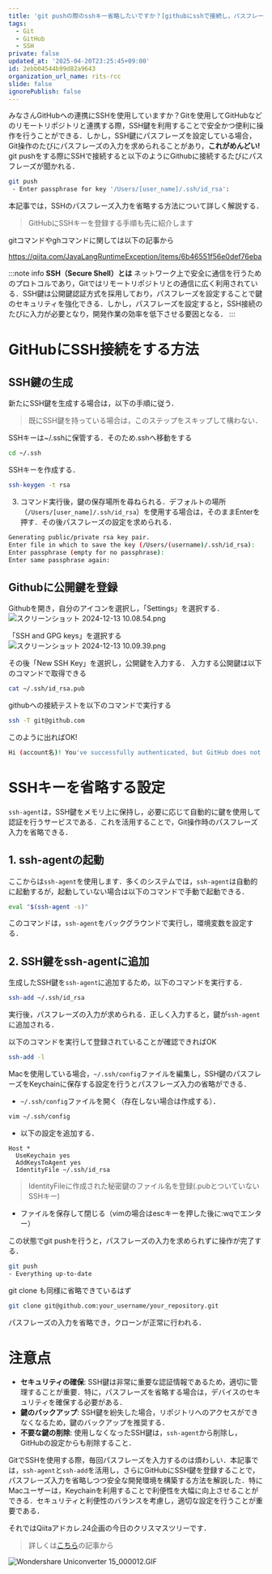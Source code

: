 ```yaml
---
title: 'git pushの際のsshキー省略したいですか？[githubにsshで接続し，パスフレーズを省略する方法]'
tags:
  - Git
  - GitHub
  - SSH
private: false
updated_at: '2025-04-20T23:25:45+09:00'
id: 2ebb04544b99d82a9643
organization_url_name: rits-rcc
slide: false
ignorePublish: false
---
```

みなさんGitHubへの連携にSSHを使用していますか？Gitを使用してGitHubなどのリモートリポジトリと連携する際，SSH鍵を利用することで安全かつ便利に操作を行うことができる．しかし，SSH鍵にパスフレーズを設定している場合，Git操作のたびにパスフレーズの入力を求められることがあり，**これがめんどい!**
git pushをする際にSSHで接続すると以下のようにGithubに接続するたびにパスフレーズが聞かれる．
```bash
git push 
 - Enter passphrase for key '/Users/[user_name]/.ssh/id_rsa':
```

本記事では，SSHのパスフレーズ入力を省略する方法について詳しく解説する．

> GitHubにSSHキーを登録する手順も先に紹介します

gitコマンドやghコマンドに関しては以下の記事から

https://qiita.com/JavaLangRuntimeException/items/6b46551f56e0def76eba

:::note info
**SSH（Secure Shell）とは**
ネットワーク上で安全に通信を行うためのプロトコルであり，Gitではリモートリポジトリとの通信に広く利用されている．SSH鍵は公開鍵認証方式を採用しており，パスフレーズを設定することで鍵のセキュリティを強化できる．しかし，パスフレーズを設定すると，SSH接続のたびに入力が必要となり，開発作業の効率を低下させる要因となる．
:::

# GitHubにSSH接続をする方法
## SSH鍵の生成
新たにSSH鍵を生成する場合は，以下の手順に従う．
> 既にSSH鍵を持っている場合は，このステップをスキップして構わない．

SSHキーは~/.sshに保管する．そのため.sshへ移動をする
```bash
cd ~/.ssh
```
SSHキーを作成する．
```bash
ssh-keygen -t rsa
```

3. コマンド実行後，鍵の保存場所を尋ねられる．デフォルトの場所（`/Users/[user_name]/.ssh/id_rsa`）を使用する場合は，そのままEnterを押す．その後パスフレーズの設定を求められる．

```bash
Generating public/private rsa key pair.
Enter file in which to save the key (/Users/(username)/.ssh/id_rsa):
Enter passphrase (empty for no passphrase):
Enter same passphrase again:
```

## Githubに公開鍵を登録
Githubを開き，自分のアイコンを選択し，「Settings」を選択する．
![スクリーンショット 2024-12-13 10.08.54.png](https://qiita-image-store.s3.ap-northeast-1.amazonaws.com/0/3757442/d7e61434-d326-7414-0e79-4a62c0582820.png)


「SSH and GPG keys」を選択する
![スクリーンショット 2024-12-13 10.09.39.png](https://qiita-image-store.s3.ap-northeast-1.amazonaws.com/0/3757442/fb4f8836-ea60-2acc-2f40-b88580cb4fd2.png)

その後「New SSH Key」を選択し，公開鍵を入力する．
入力する公開鍵は以下のコマンドで取得できる
```bash
cat ~/.ssh/id_rsa.pub
```

githubへの接続テストを以下のコマンドで実行する
```bash
ssh -T git@github.com
```
このように出ればOK!
```bash
Hi (account名)! You've successfully authenticated, but GitHub does not provide shell access.
```

# SSHキーを省略する設定

`ssh-agent`は，SSH鍵をメモリ上に保持し，必要に応じて自動的に鍵を使用して認証を行うサービスである．これを活用することで，Git操作時のパスフレーズ入力を省略できる．

## 1. ssh-agentの起動
ここからは`ssh-agent`を使用します．多くのシステムでは，`ssh-agent`は自動的に起動するが，起動していない場合は以下のコマンドで手動で起動できる．
```bash
eval "$(ssh-agent -s)"
```
    
このコマンドは，`ssh-agent`をバックグラウンドで実行し，環境変数を設定する．

## 2. SSH鍵をssh-agentに追加

生成したSSH鍵を`ssh-agent`に追加するため，以下のコマンドを実行する．
```bash
ssh-add ~/.ssh/id_rsa
```

実行後，パスフレーズの入力が求められる．正しく入力すると，鍵が`ssh-agent`に追加される．

以下のコマンドを実行して登録されていることが確認できればOK
```bash
ssh-add -l
```

Macを使用している場合，`~/.ssh/config`ファイルを編集し，SSH鍵のパスフレーズをKeychainに保存する設定を行うとパスフレーズ入力の省略ができる．

- `~/.ssh/config`ファイルを開く（存在しない場合は作成する）．
```bash
vim ~/.ssh/config
```
- 以下の設定を追加する．
```~/.ssh/config
Host *
  UseKeychain yes
  AddKeysToAgent yes
  IdentityFile ~/.ssh/id_rsa
```   
> IdentityFileに作成された秘密鍵のファイル名を登録(.pubとついていないSSHキー)

- ファイルを保存して閉じる（vimの場合はescキーを押した後に:wqでエンター）
    
この状態でgit pushを行うと，パスフレーズの入力を求められずに操作が完了する．
```bash
git push
- Everything up-to-date
```

git clone も同様に省略できているはず
```bash
git clone git@github.com:your_username/your_repository.git
```

パスフレーズの入力を省略でき，クローンが正常に行われる．


# 注意点

- **セキュリティの確保**: SSH鍵は非常に重要な認証情報であるため，適切に管理することが重要．特に，パスフレーズを省略する場合は，デバイスのセキュリティを確保する必要がある．
- **鍵のバックアップ**: SSH鍵を紛失した場合，リポジトリへのアクセスができなくなるため，鍵のバックアップを推奨する．
- **不要な鍵の削除**: 使用しなくなったSSH鍵は，`ssh-agent`から削除し，GitHubの設定からも削除すること．


GitでSSHを使用する際，毎回パスフレーズを入力するのは煩わしい．本記事では，`ssh-agent`と`ssh-add`を活用し，さらにGitHubにSSH鍵を登録することで，パスフレーズ入力を省略しつつ安全な開発環境を構築する方法を解説した．特にMacユーザーは，Keychainを利用することで利便性を大幅に向上させることができる．セキュリティと利便性のバランスを考慮し，適切な設定を行うことが重要である．

それではQiitaアドカレ.24企画の今日のクリスマスツリーです．

> 詳しくは[こちら](https://qiita.com/JavaLangRuntimeException/items/1f4a6febf957f522ba45)の記事から

![Wondershare Uniconverter 15_000012.GIF](https://qiita-image-store.s3.ap-northeast-1.amazonaws.com/0/3757442/1866d190-93ad-1158-7f31-139b4075bfab.gif)
